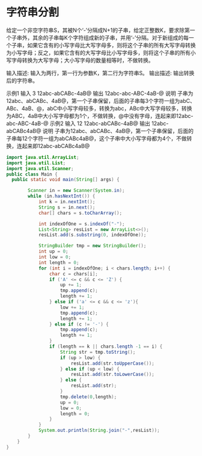 # 字符串分割

给定一个非空字符串S，其被N个‘-’分隔成N+1的子串，给定正整数K，要求除第一个子串外，其余的子串每K个字符组成新的子串，并用‘-’分隔。对于新组成的每一个子串，如果它含有的小写字母比大写字母多，则将这个子串的所有大写字母转换为小写字母；反之，如果它含有的大写字母比小写字母多，则将这个子串的所有小写字母转换为大写字母；大小写字母的数量相等时，不做转换。

输入描述:
输入为两行，第一行为参数K，第二行为字符串S。
输出描述:
输出转换后的字符串。

示例1
输入
3
12abc-abCABc-4aB@
输出
12abc-abc-ABC-4aB-@
说明
子串为12abc、abCABc、4aB@，第一个子串保留，后面的子串每3个字符一组为abC、ABc、4aB、@，abC中小写字母较多，转换为abc，ABc中大写字母较多，转换为ABC，4aB中大小写字母都为1个，不做转换，@中没有字母，连起来即12abc-abc-ABC-4aB-@
示例2
输入
12
12abc-abCABc-4aB@
输出
12abc-abCABc4aB@
说明
子串为12abc、abCABc、4aB@，第一个子串保留，后面的子串每12个字符一组为abCABc4aB@，这个子串中大小写字母都为4个，不做转换，连起来即12abc-abCABc4aB@

```java
import java.util.ArrayList;
import java.util.List;
import java.util.Scanner;
public class Main {
  public static void main(String[] args) {

        Scanner in = new Scanner(System.in);
        while (in.hasNextInt()) {
            int k = in.nextInt();
            String s = in.next();
            char[] chars = s.toCharArray();

            int indexOfOne = s.indexOf("-");
            List<String> resList = new ArrayList<>();
            resList.add(s.substring(0, indexOfOne));

            StringBuilder tmp = new StringBuilder();
            int up = 0;
            int low = 0;
            int length = 0;
            for (int i = indexOfOne; i < chars.length; i++) {
                char c = chars[i];
                if ('A' <= c && c <= 'Z') {
                    up += 1;
                    tmp.append(c);
                    length += 1;
                } else if ('a' <= c && c <= 'z'){
                    low += 1;
                    tmp.append(c);
                    length += 1;
                } else if (c != '-') {
                    tmp.append(c);
                    length += 1;
                }
                if (length == k || chars.length -1 == i) {
                    String str = tmp.toString();
                    if (up > low) {
                        resList.add(str.toUpperCase());
                    } else if (up < low) {
                        resList.add(str.toLowerCase());
                    } else {
                        resList.add(str);
                    }
                    tmp.delete(0,length);
                    up = 0;
                    low = 0;
                    length = 0;
                }
            }
            System.out.println(String.join("-",resList));
        }
    }
}
```

